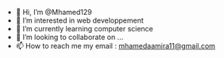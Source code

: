 - 👋 Hi, I’m @Mhamed129
- 👀 I’m interested in web developpement
- 🌱 I’m currently learning computer science 
- 💞️ I’m looking to collaborate on ...
- 📫 How to reach me  my email : mhamedaamira11@gmail.com

<!---
Mhamed129/Mhamed129 is a ✨ special ✨ repository because its `README.md` (this file) appears on your GitHub profile.
You can click the Preview link to take a look at your changes.
--->
